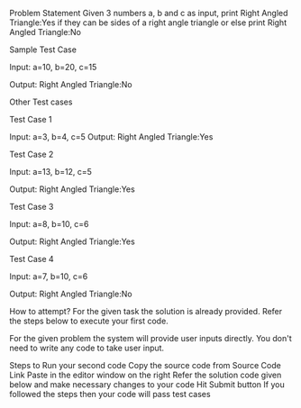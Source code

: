 Problem Statement
Given 3 numbers a, b and c as input, print Right Angled Triangle:Yes if they can
be sides of a right angle triangle or else print Right Angled Triangle:No

Sample Test Case

Input:
a=10, b=20, c=15

Output:
Right Angled Triangle:No

Other Test cases

Test Case 1

Input:
a=3, b=4, c=5
Output:
Right Angled Triangle:Yes

Test Case 2

Input:
a=13, b=12, c=5

Output:
Right Angled Triangle:Yes

Test Case 3

Input:
a=8, b=10, c=6

Output:
Right Angled Triangle:Yes

Test Case 4

Input:
a=7, b=10, c=6

Output:
Right Angled Triangle:No

How to attempt?
For the given task the solution is already provided. Refer the steps below to execute your first code.

For the given problem the system will provide user inputs directly. You don't need to write any code to take user input.

Steps to Run your second code
Copy the source code from Source Code Link
Paste in the editor window on the right
Refer the solution code given below and make necessary changes to your code
Hit Submit button
If you followed the steps then your code will pass test cases

